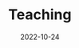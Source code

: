 ---
title: Teaching
date: 2022-10-24

type: landing

sections:
  - block: teach
    content:
      title: Courses
      text: |
        ECE285, Electric Circuit Analysis I (Undergraduate Level)
        ECE350, Embedded Systems and Hardware Interfaces (Undergraduate Level)
        ECE618, Hardware Accelerators for Machine Learning (Graduate Level)
---